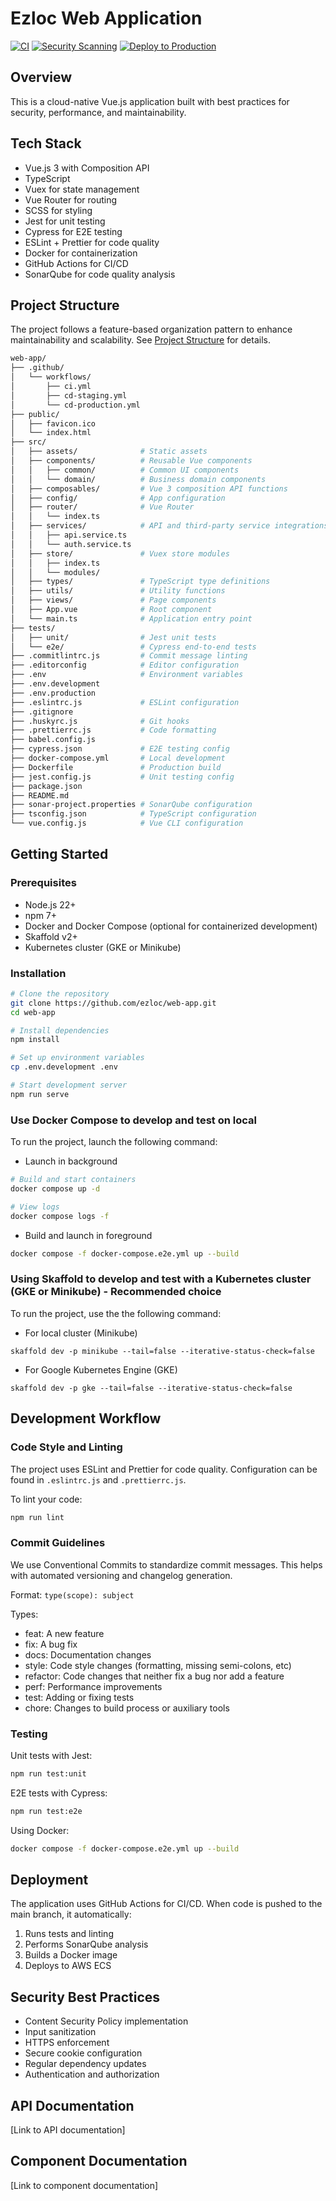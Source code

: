 # Ezloc Web Application

[![CI](https://github.com/ezloc/web-app/actions/workflows/ci.yml/badge.svg)](https://github.com/ezloc/web-app/actions/workflows/ci.yml)
[![Security Scanning](https://github.com/ezloc/web-app/actions/workflows/security-scan.yml/badge.svg)](https://github.com/ezloc/web-app/actions/workflows/security-scan.yml)
[![Deploy to Production](https://github.com/ezloc/web-app/actions/workflows/cd-production.yml/badge.svg)](https://github.com/ezloc/web-app/actions/workflows/cd-production.yml)

## Overview
This is a cloud-native Vue.js application built with best practices for security, performance, and maintainability.

## Tech Stack
- Vue.js 3 with Composition API
- TypeScript
- Vuex for state management
- Vue Router for routing
- SCSS for styling
- Jest for unit testing
- Cypress for E2E testing
- ESLint + Prettier for code quality
- Docker for containerization
- GitHub Actions for CI/CD
- SonarQube for code quality analysis

## Project Structure
The project follows a feature-based organization pattern to enhance maintainability and scalability. See [Project Structure](#project-structure) for details.

```bash
web-app/
├── .github/
│   └── workflows/
│       ├── ci.yml
│       ├── cd-staging.yml
│       └── cd-production.yml
├── public/
│   ├── favicon.ico
│   └── index.html
├── src/
│   ├── assets/              # Static assets
│   ├── components/          # Reusable Vue components
│   │   ├── common/          # Common UI components
│   │   └── domain/          # Business domain components
│   ├── composables/         # Vue 3 composition API functions
│   ├── config/              # App configuration
│   ├── router/              # Vue Router
│   │   └── index.ts
│   ├── services/            # API and third-party service integrations
│   │   ├── api.service.ts
│   │   └── auth.service.ts
│   ├── store/               # Vuex store modules
│   │   ├── index.ts
│   │   └── modules/
│   ├── types/               # TypeScript type definitions
│   ├── utils/               # Utility functions
│   ├── views/               # Page components
│   ├── App.vue              # Root component
│   └── main.ts              # Application entry point
├── tests/
│   ├── unit/                # Jest unit tests
│   └── e2e/                 # Cypress end-to-end tests
├── .commitlintrc.js         # Commit message linting
├── .editorconfig            # Editor configuration
├── .env                     # Environment variables
├── .env.development
├── .env.production
├── .eslintrc.js             # ESLint configuration
├── .gitignore
├── .huskyrc.js              # Git hooks
├── .prettierrc.js           # Code formatting
├── babel.config.js
├── cypress.json             # E2E testing config
├── docker-compose.yml       # Local development
├── Dockerfile               # Production build
├── jest.config.js           # Unit testing config
├── package.json
├── README.md
├── sonar-project.properties # SonarQube configuration
├── tsconfig.json            # TypeScript configuration
└── vue.config.js            # Vue CLI configuration
```

## Getting Started

### Prerequisites
- Node.js 22+
- npm 7+
- Docker and Docker Compose (optional for containerized development)
- Skaffold v2+
- Kubernetes cluster (GKE or Minikube)

### Installation
```bash
# Clone the repository
git clone https://github.com/ezloc/web-app.git
cd web-app

# Install dependencies
npm install

# Set up environment variables
cp .env.development .env

# Start development server
npm run serve
```

### Use Docker Compose to develop and test on local

To run the project, launch the following command:
* Launch in background
```bash
# Build and start containers
docker compose up -d

# View logs
docker compose logs -f
```

* Build and launch in foreground
```bash
docker compose -f docker-compose.e2e.yml up --build
```

### Using Skaffold to develop and test with a Kubernetes cluster (GKE or Minikube) - Recommended choice

To run the project, use the the following command:

* For local cluster (Minikube)

```shell
skaffold dev -p minikube --tail=false --iterative-status-check=false
```

* For Google Kubernetes Engine (GKE)

```shell
skaffold dev -p gke --tail=false --iterative-status-check=false
```

## Development Workflow

### Code Style and Linting
The project uses ESLint and Prettier for code quality. Configuration can be found in `.eslintrc.js` and `.prettierrc.js`.

To lint your code:
```bash
npm run lint
```

### Commit Guidelines
We use Conventional Commits to standardize commit messages. This helps with automated versioning and changelog generation.

Format: `type(scope): subject`

Types:
- feat: A new feature
- fix: A bug fix
- docs: Documentation changes
- style: Code style changes (formatting, missing semi-colons, etc)
- refactor: Code changes that neither fix a bug nor add a feature
- perf: Performance improvements
- test: Adding or fixing tests
- chore: Changes to build process or auxiliary tools

### Testing

Unit tests with Jest:
```bash
npm run test:unit
```

E2E tests with Cypress:
```bash
npm run test:e2e
```

Using Docker:
```bash
docker compose -f docker-compose.e2e.yml up --build
```

## Deployment
The application uses GitHub Actions for CI/CD. When code is pushed to the main branch, it automatically:
1. Runs tests and linting
2. Performs SonarQube analysis
3. Builds a Docker image
4. Deploys to AWS ECS

## Security Best Practices
- Content Security Policy implementation
- Input sanitization
- HTTPS enforcement
- Secure cookie configuration
- Regular dependency updates
- Authentication and authorization

## API Documentation
[Link to API documentation]

## Component Documentation
[Link to component documentation]
